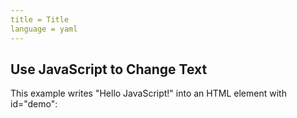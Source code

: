```yaml
---
title = Title
language = yaml
---
```


## Use JavaScript to Change Text
This example writes "Hello JavaScript!" into an HTML element with id="demo":

    

    